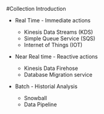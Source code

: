 #Collection Introduction

* Real Time - Immediate actions
    * Kinesis Data Streams (KDS)
    * Simple Queue Service (SQS)
    * Internet of Things (IOT)

* Near Real time - Reactive actions
    * Kinesis Data Firehose
    * Database Migration service

* Batch - Historial Analysis
    * Snowball
    * Data Pipeline


    
    
